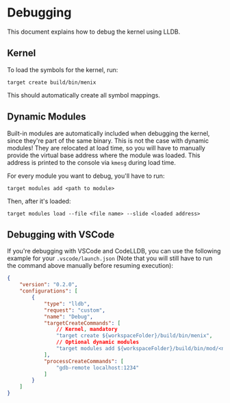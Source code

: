 # Debugging

This document explains how to debug the kernel using LLDB.

## Kernel
To load the symbols for the kernel, run:
```
target create build/bin/menix
```
This should automatically create all symbol mappings.


## Dynamic Modules
Built-in modules are automatically included when debugging the kernel,
since they're part of the same binary.
This is not the case with dynamic modules! They are relocated at load time,
so you will have to manually provide the virtual base address where the module
was loaded. This address is printed to the console via `kmesg` during load time.

For every module you want to debug, you'll have to run:
```
target modules add <path to module>
```
Then, after it's loaded:
```
target modules load --file <file name> --slide <loaded address>
```

## Debugging with VSCode
If you're debugging with VSCode and CodeLLDB, you can use the following example
for your `.vscode/launch.json` (Note that you will still have to run the command
above manually before resuming execution):
```json
{
	"version": "0.2.0",
	"configurations": [
		{
			"type": "lldb",
			"request": "custom",
			"name": "Debug",
			"targetCreateCommands": [
				// Kernel, mandatory
				"target create ${workspaceFolder}/build/bin/menix",
				// Optional dynamic modules
				"target modules add ${workspaceFolder}/build/bin/mod/<name>"
			],
			"processCreateCommands": [
				"gdb-remote localhost:1234"
			]
		}
	]
}
```